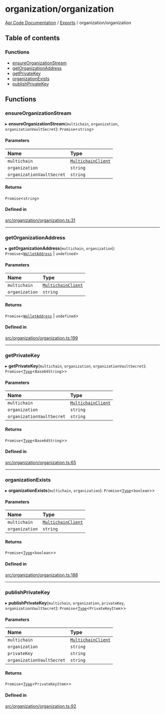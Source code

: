 # organization/organization
 
[Api Code Documentation](../README.md) / [Exports](../modules.md) / organization/organization

## Table of contents

### Functions

- [ensureOrganizationStream](organization_organization.md#ensureorganizationstream)
- [getOrganizationAddress](organization_organization.md#getorganizationaddress)
- [getPrivateKey](organization_organization.md#getprivatekey)
- [organizationExists](organization_organization.md#organizationexists)
- [publishPrivateKey](organization_organization.md#publishprivatekey)

## Functions

### ensureOrganizationStream

▸ **ensureOrganizationStream**(`multichain`, `organization`, `organizationVaultSecret`): `Promise`<`string`\>

#### Parameters

| Name | Type |
| :------ | :------ |
| `multichain` | [`MultichainClient`](../interfaces/service_Client_h.MultichainClient.md) |
| `organization` | `string` |
| `organizationVaultSecret` | `string` |

#### Returns

`Promise`<`string`\>

#### Defined in

[src/organization/organization.ts:31](https://github.com/openkfw/TruBudget/blob/f6ee764/api/src/organization/organization.ts#L31)

___

### getOrganizationAddress

▸ **getOrganizationAddress**(`multichain`, `organization`): `Promise`<[`WalletAddress`](network_model_Nodes.md#walletaddress) \| `undefined`\>

#### Parameters

| Name | Type |
| :------ | :------ |
| `multichain` | [`MultichainClient`](../interfaces/service_Client_h.MultichainClient.md) |
| `organization` | `string` |

#### Returns

`Promise`<[`WalletAddress`](network_model_Nodes.md#walletaddress) \| `undefined`\>

#### Defined in

[src/organization/organization.ts:199](https://github.com/openkfw/TruBudget/blob/f6ee764/api/src/organization/organization.ts#L199)

___

### getPrivateKey

▸ **getPrivateKey**(`multichain`, `organization`, `organizationVaultSecret`): `Promise`<[`Type`](result.md#type)<`Base64String`\>\>

#### Parameters

| Name | Type |
| :------ | :------ |
| `multichain` | [`MultichainClient`](../interfaces/service_Client_h.MultichainClient.md) |
| `organization` | `string` |
| `organizationVaultSecret` | `string` |

#### Returns

`Promise`<[`Type`](result.md#type)<`Base64String`\>\>

#### Defined in

[src/organization/organization.ts:65](https://github.com/openkfw/TruBudget/blob/f6ee764/api/src/organization/organization.ts#L65)

___

### organizationExists

▸ **organizationExists**(`multichain`, `organization`): `Promise`<[`Type`](result.md#type)<`boolean`\>\>

#### Parameters

| Name | Type |
| :------ | :------ |
| `multichain` | [`MultichainClient`](../interfaces/service_Client_h.MultichainClient.md) |
| `organization` | `string` |

#### Returns

`Promise`<[`Type`](result.md#type)<`boolean`\>\>

#### Defined in

[src/organization/organization.ts:188](https://github.com/openkfw/TruBudget/blob/f6ee764/api/src/organization/organization.ts#L188)

___

### publishPrivateKey

▸ **publishPrivateKey**(`multichain`, `organization`, `privateKey`, `organizationVaultSecret`): `Promise`<[`Type`](result.md#type)<`PrivateKeyItem`\>\>

#### Parameters

| Name | Type |
| :------ | :------ |
| `multichain` | [`MultichainClient`](../interfaces/service_Client_h.MultichainClient.md) |
| `organization` | `string` |
| `privateKey` | `string` |
| `organizationVaultSecret` | `string` |

#### Returns

`Promise`<[`Type`](result.md#type)<`PrivateKeyItem`\>\>

#### Defined in

[src/organization/organization.ts:92](https://github.com/openkfw/TruBudget/blob/f6ee764/api/src/organization/organization.ts#L92)
